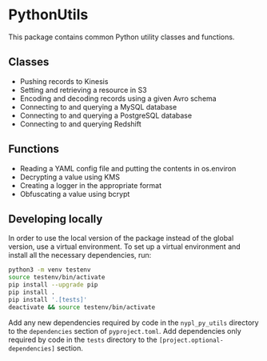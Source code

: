 # PythonUtils

This package contains common Python utility classes and functions.

## Classes
* Pushing records to Kinesis
* Setting and retrieving a resource in S3
* Encoding and decoding records using a given Avro schema
* Connecting to and querying a MySQL database
* Connecting to and querying a PostgreSQL database
* Connecting to and querying Redshift

## Functions
* Reading a YAML config file and putting the contents in os.environ
* Decrypting a value using KMS
* Creating a logger in the appropriate format
* Obfuscating a value using bcrypt

## Developing locally
In order to use the local version of the package instead of the global version, use a virtual environment. To set up a virtual environment and install all the necessary dependencies, run:

```bash
python3 -m venv testenv
source testenv/bin/activate
pip install --upgrade pip
pip install .
pip install '.[tests]'
deactivate && source testenv/bin/activate
```

Add any new dependencies required by code in the `nypl_py_utils` directory to the `dependencies` section of `pyproject.toml`. Add dependencies only required by code in the `tests` directory to the `[project.optional-dependencies]` section.